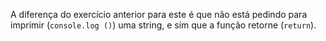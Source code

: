 A diferença do exercício anterior para este é que não está pedindo para imprimir (`console.log ()`) uma string, e sim que a função retorne (`return`).